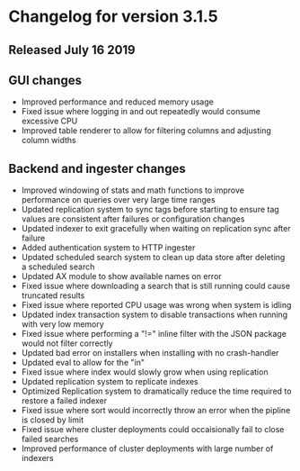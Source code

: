 # Changelog for version 3.1.5
  
## Released July 16 2019

## GUI changes
* Improved performance and reduced memory usage
* Fixed issue where logging in and out repeatedly would consume excessive CPU
* Improved table renderer to allow for filtering columns and adjusting column widths

## Backend and ingester changes
* Improved windowing of stats and math functions to improve performance on queries over very large time ranges
* Updated replication system to sync tags before starting to ensure tag values are consistent after failures or configuration changes
* Updated indexer to exit gracefully when waiting on replication sync after failure
* Added authentication system to HTTP ingester
* Updated scheduled search system to clean up data store after deleting a scheduled search
* Updated AX module to show available names on error
* Fixed issue where downloading a search that is still running could cause truncated results
* Fixed issue where reported CPU usage was wrong when system is idling
* Updated index transaction system to disable transactions when running with very low memory
* Fixed issue where performing a "!=" inline filter with the JSON package would not filter correctly
* Updated bad error on installers when installing with no crash-handler
* Updated eval to allow for the "in"
* Fixed issue where index would slowly grow when using replication
* Updated replication system to replicate indexes
* Optimized Replication system to dramatically reduce the time required to restore a failed indexer
* Fixed issue where sort would incorrectly throw an error when the pipline is closed by limit
* Fixed issue where cluster deployments could occaisionally fail to close failed searches
* Improved performance of cluster deployments with large number of indexers
